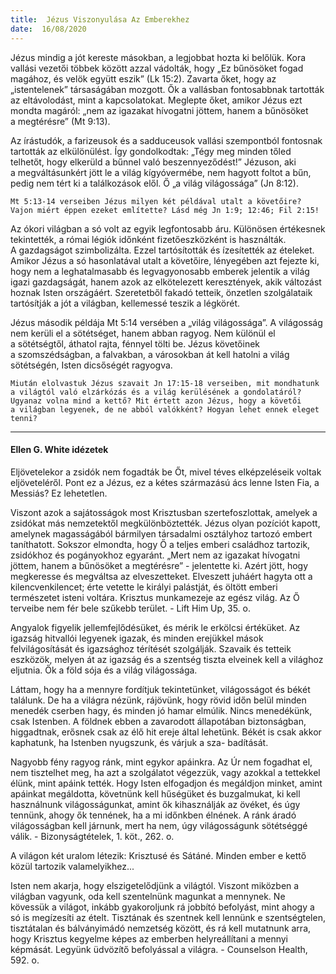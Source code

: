 ```yaml
---
title:  Jézus Viszonyulása Az Emberekhez
date:  16/08/2020
---
```


Jézus mindig a jót kereste másokban, a legjobbat hozta ki belőlük. Kora vallási vezetői többek között azzal vádolták, hogy „Ez bűnösöket fogad magához, és velök együtt eszik” (Lk 15:2). Zavarta őket, hogy az „istentelenek” társaságában mozgott. Ők a vallásban fontosabbnak tartották az eltávolodást, mint a kapcsolatokat. Meglepte őket, amikor Jézus ezt mondta magáról: „nem az igazakat hívogatni jöttem, hanem a bűnösöket a megtérésre” (Mt 9:13).

Az írástudók, a farizeusok és a sadduceusok vallási szempontból fontosnak tartották az elkülönülést. Így gondolkodtak: „Tégy meg minden tőled telhetőt, hogy elkerüld a bűnnel való beszennyeződést!” Jézuson, aki a megváltásunkért jött le a világ kígyóvermébe, nem hagyott foltot a bűn, pedig nem tért ki a találkozások elől. Ő „a világ világossága” (Jn 8:12).

`Mt 5:13-14 verseiben Jézus milyen két példával utalt a követőire? Vajon miért éppen ezeket említette? Lásd még Jn 1:9; 12:46; Fil 2:15!`

Az ókori világban a só volt az egyik legfontosabb áru. Különösen értékesnek tekintették, a római légiók időnként fizetőeszközként is használták. A gazdagságot szimbolizálta. Ezzel tartósították és ízesítették az ételeket. Amikor Jézus a só hasonlatával utalt a követőire, lényegében azt fejezte ki, hogy nem a leghatalmasabb és legvagyonosabb emberek jelentik a világ igazi gazdagságát, hanem azok az elkötelezett keresztények, akik változást hoznak Isten országáért. Szeretetből fakadó tetteik, önzetlen szolgálataik tartósítják a jót a világban, kellemessé teszik a légkörét.

Jézus második példája Mt 5:14 versében a „világ világossága”. A világosság nem kerüli el a sötétséget, hanem abban ragyog. Nem különül el a sötétségtől, áthatol rajta, fénnyel tölti be. Jézus követőinek a szomszédságban, a falvakban, a városokban át kell hatolni a világ sötétségén, Isten dicsőségét ragyogva.

`Miután elolvastuk Jézus szavait Jn 17:15-18 verseiben, mit mondhatunk a világtól való elzárkózás és a világ kerülésének a gondolatáról? Ugyanaz volna mind a kettő? Mit értett azon Jézus, hogy a követői a világban legyenek, de ne abból valókként? Hogyan lehet ennek eleget tenni?`

---

#### Ellen G. White idézetek

Eljövetelekor a zsidók nem fogadták be Őt, mivel téves elképzeléseik voltak eljöveteléről. Pont ez a Jézus, ez a kétes származású ács lenne Isten Fia, a Messiás? Ez lehetetlen.

Viszont azok a sajátosságok most Krisztusban szertefoszlottak, amelyek a zsidókat más nemzetektől megkülönböztették. Jézus olyan pozíciót kapott, amelynek magasságából bármilyen társadalmi osztályhoz tartozó embert taníthatott. Sokszor elmondta, hogy Ő a teljes emberi családhoz tartozik, zsidókhoz és pogányokhoz egyaránt. „Mert nem az igazakat hívogatni jöttem, hanem a bűnösöket a megtérésre” - jelentette ki. Azért jött, hogy megkeresse és megváltsa az elveszetteket. Elveszett juháért hagyta ott a kilencvenkilencet; érte vetette le királyi palástját, és öltött emberi természetet isteni voltára. Krisztus munkamezeje az egész világ. Az Ő terveibe nem fér bele szűkebb terület. - Lift Him Up, 35. o.

Angyalok figyelik jellemfejlődésüket, és mérik le erkölcsi értéküket. Az igazság hitvallói legyenek igazak, és minden erejükkel mások felvilágosítását és igazsághoz térítését szolgálják. Szavaik és tetteik eszközök, melyen át az igazság és a szentség tiszta elveinek kell a világhoz eljutnia. Ők a föld sója és a világ világossága.

Láttam, hogy ha a mennyre fordítjuk tekintetünket, világosságot és békét találunk. De ha a világra nézünk, rájövünk, hogy rövid időn belül minden menedék cserben hagy, és minden jó hamar elmúlik. Nincs menedékünk, csak Istenben. A földnek ebben a zavarodott állapotában biztonságban, higgadtnak, erősnek csak az élő hit ereje által lehetünk. Békét is csak akkor kaphatunk, ha Istenben nyugszunk, és várjuk a sza- badítását.

Nagyobb fény ragyog ránk, mint egykor apáinkra. Az Úr nem fogadhat el, nem tisztelhet meg, ha azt a szolgálatot végezzük, vagy azokkal a tettekkel élünk, mint apáink tették. Hogy Isten elfogadjon és megáldjon minket, amint apáinkat megáldotta, követnünk kell hűségüket és buzgalmukat, ki kell használnunk világosságunkat, amint ők kihasználják az övéket, és úgy tennünk, ahogy ők tennének, ha a mi időnkben élnének. A ránk áradó világosságban kell járnunk, mert ha nem, úgy világosságunk sötétséggé válik. - Bizonyságtételek, 1. köt., 262. o.

A világon két uralom létezik: Krisztusé és Sátáné. Minden ember e kettő közül tartozik valamelyikhez...

Isten nem akarja, hogy elszigetelődjünk a világtól. Viszont miközben a világban vagyunk, oda kell szentelnünk magunkat a mennynek. Ne kövessük a világot, inkább gyakoroljunk rá jobbító befolyást, mint ahogy a só is megízesíti az ételt. Tisztának és szentnek kell lennünk e szentségtelen, tisztátalan és bálványimádó nemzetség között, és rá kell mutatnunk arra, hogy Krisztus kegyelme képes az emberben helyreállítani a mennyi képmását. Legyünk üdvözítő befolyással a világra. - Counselson Health, 592. o.
